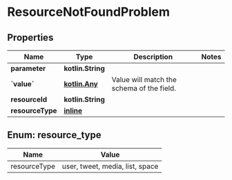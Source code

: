 
# ResourceNotFoundProblem

## Properties
Name | Type | Description | Notes
------------ | ------------- | ------------- | -------------
**parameter** | **kotlin.String** |  | 
**&#x60;value&#x60;** | [**kotlin.Any**](.md) | Value will match the schema of the field. | 
**resourceId** | **kotlin.String** |  | 
**resourceType** | [**inline**](#ResourceType) |  | 


<a name="ResourceType"></a>
## Enum: resource_type
Name | Value
---- | -----
resourceType | user, tweet, media, list, space



